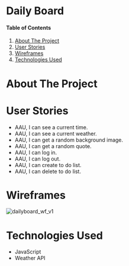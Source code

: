 # Daily Board

#### Table of Contents
1. [About The Project](#about-the-project)
2. [User Stories](#user-stories)
3. [Wireframes](#wireframes)
4. [Technologies Used](#technologies-used)

# About The Project

# User Stories
- AAU, I can see a current time.
- AAU, I can see a current weather.
- AAU, I can get a random background image.
- AAU, I can get a random quote.
- AAU, I can log in.
- AAU, I can log out.
- AAU, I can create to do list.
- AAU, I can delete to do list.

# Wireframes
![dailyboard_wf_v1](https://user-images.githubusercontent.com/47770303/218285476-1d18f973-053c-4ea7-8bf3-63dfbc39b78c.png)

# Technologies Used
- JavaScript
- Weather API
